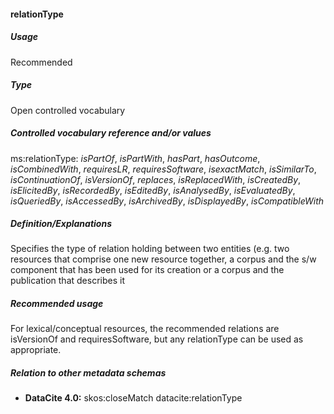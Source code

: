 #### relationType
##### Usage
Recommended
##### Type
Open controlled vocabulary
##### Controlled vocabulary reference and/or values
ms:relationType: _isPartOf_, _isPartWith_, _hasPart_, _hasOutcome_, _isCombinedWith_, _requiresLR_, _requiresSoftware_, _isexactMatch_, _isSimilarTo_, _isContinuationOf_, _isVersionOf_, _replaces_, _isReplacedWith_, _isCreatedBy_, _isElicitedBy_, _isRecordedBy_, _isEditedBy_, _isAnalysedBy_, _isEvaluatedBy_, _isQueriedBy_, _isAccessedBy_, _isArchivedBy_, _isDisplayedBy_, _isCompatibleWith_
##### Definition/Explanations
Specifies the type of relation holding between two entities (e.g. two resources that comprise one new resource together, a corpus and the s/w component that has been used for its creation or a corpus and the publication that describes it
##### Recommended usage
For lexical/conceptual resources, the recommended relations are isVersionOf and requiresSoftware, but any relationType can be used as appropriate.
##### Relation to other metadata schemas
* **DataCite 4.0:** skos:closeMatch datacite:relationType
